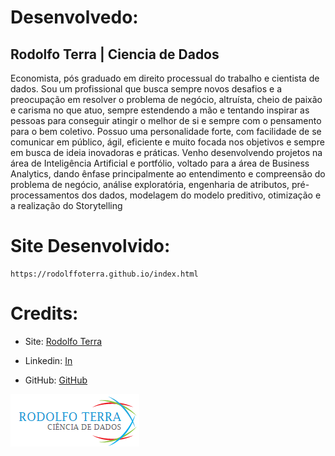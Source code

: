 # Desenvolvedo:

## Rodolfo Terra | Ciencia de Dados

Economista, pós graduado em direito processual do trabalho e cientista de dados. Sou um profissional que busca sempre novos desafios e a preocupação em resolver o problema de negócio, altruísta, cheio de paixão e carisma no que atuo, sempre estendendo a mão e tentando inspirar as pessoas para conseguir atingir o melhor de si e sempre com o pensamento para o bem coletivo. Possuo uma personalidade forte, com facilidade de se comunicar em público, ágil, eficiente e muito focada nos objetivos e sempre em busca de ideia inovadoras e práticas. Venho desenvolvendo projetos na área de Inteligência Artificial e  portfólio,  voltado para a área de Business Analytics, dando ênfase principalmente ao entendimento e compreensão do problema de negócio, análise exploratória, engenharia de atributos, pré-processamentos dos dados, modelagem do modelo preditivo, otimização e a realização do Storytelling

# Site Desenvolvido:

	https://rodolffoterra.github.io/index.html


# Credits:

 * Site:     <a href="http://www.rodolfoterra.com">Rodolfo Terra</a>

 * Linkedin:       <a href="https://www.linkedin.com/in/rodolffoterra/">In</a>
   
 * GitHub:   <a href="https://github.com/rodolffoterra">GitHub</a>

 ![Ciência de Dados](https://raw.githubusercontent.com/rodolffoterra/Project_KPIs/main/imagem/logo.png)
